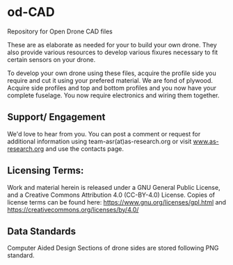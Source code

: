 # od-CAD
Repository for Open Drone CAD files

These are as elaborate as needed for your to build your own drone. They also provide various resources to develop various fixures necessary to fit certain sensors on your drone.

To develop your own drone using these files, acquire the profile side you require and cut it using your prefered material. We are fond of plywood. Acquire side profiles and top and bottom profiles and you now have your complete fuselage.
You now require electronics and wiring them together.

## Support/ Engagement

We'd love to hear from you. You can post a comment or request for additional information using team-asr(at)as-research.org or visit www.as-research.org and use the contacts page.

## Licensing Terms:

Work and material herein is released under a GNU General Public License, and a Creative Commons Attribution 4.0 (CC-BY-4.0) License. Copies of license terms can be found here: https://www.gnu.org/licenses/gpl.html and https://creativecommons.org/licenses/by/4.0/


## Data Standards
Computer Aided Design Sections of drone sides are stored following PNG standard.
